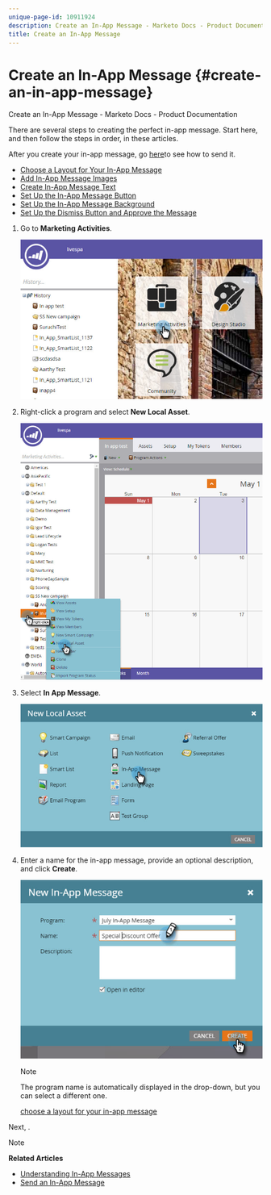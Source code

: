 ```yaml
---
unique-page-id: 10911924
description: Create an In-App Message - Marketo Docs - Product Documentation
title: Create an In-App Message
---
```


# Create an In-App Message {#create-an-in-app-message}

Create an In-App Message - Marketo Docs - Product Documentation

There are several steps to creating the perfect in-app message. Start here, and then follow the steps in order, in these articles.

After you create your in-app message, go [here](http://docs.marketo.com/pages/viewpage.action?pageid=10617378)to see how to send it.

* [Choose a Layout for Your In-App Message](create-an-in-app-message/choose-a-layout-for-your-in-app-message.md)
* [Add In-App Message Images](create-an-in-app-message/add-in-app-message-images.md)
* [Create In-App Message Text](create-an-in-app-message/create-in-app-message-text.md)
* [Set Up the In-App Message Button](create-an-in-app-message/set-up-the-in-app-message-button.md)
* [Set Up the In-App Message Background](create-an-in-app-message/set-up-the-in-app-message-background.md)
* [Set Up the Dismiss Button and Approve the Message](create-an-in-app-message/set-up-the-dismiss-button-and-approve-the-message.md)

1. Go to **Marketing Activities**.

   ![](assets/image2016-5-4-10-3a52-3a42.png)

1. Right-click a program and select **New Local Asset**.

   ![](assets/image2016-5-4-10-3a53-3a25.png)

1. Select **In App Message**.

   ![](assets/image2016-5-4-10-3a54-3a20.png)

1. Enter a name for the in-app message, provide an optional description, and click **Create**.

   ![](assets/image2016-5-4-10-3a56-3a8.png)

   >[!NOTE]
   >
   >The program name is automatically displayed in the drop-down, but you can select a different one.

   [choose a layout for your in-app message](create-an-in-app-message/choose-a-layout-for-your-in-app-message.md)

Next, . 

>[!NOTE]
>
>**Related Articles**
>
>* [Understanding In-App Messages](understanding-in-app-messages.md)
>* [Send an In-App Message](http://docs.marketo.com/pages/viewpage.action?pageid=10617378)
>

